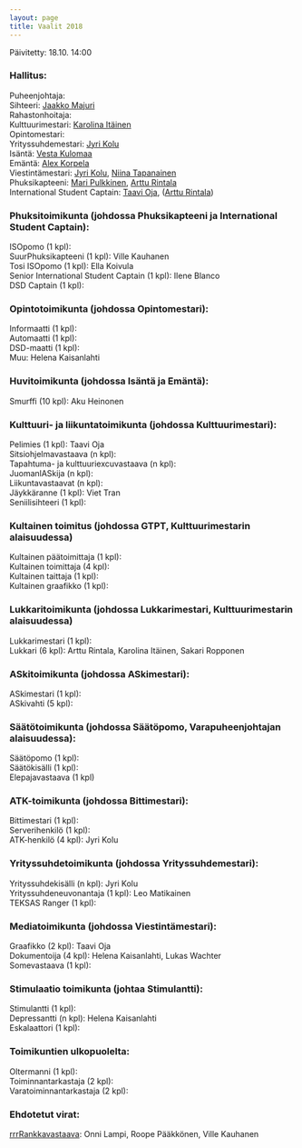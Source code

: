 ```yaml
---
layout: page
title: Vaalit 2018
---
```

Päivitetty: 18.10. 14:00

### Hallitus:

Puheenjohtaja: <br>
Sihteeri: [Jaakko Majuri](https://as.ayy.fi/foorumi/viewtopic.php?f=12&t=412) <br>
Rahastonhoitaja: <br>
Kulttuurimestari: [Karolina Itäinen](https://as.ayy.fi/foorumi/viewtopic.php?f=12&t=406) <br>
Opintomestari: <br>
Yrityssuhdemestari: [Jyri Kolu](https://as.ayy.fi/foorumi/viewtopic.php?f=12&t=416) <br>
Isäntä: [Vesta Kulomaa](https://as.ayy.fi/foorumi/viewtopic.php?f=12&t=407) <br>
Emäntä: [Alex Korpela](https://as.ayy.fi/foorumi/viewtopic.php?f=12&t=408) <br>
Viestintämestari: [Jyri Kolu](https://as.ayy.fi/foorumi/viewtopic.php?f=12&t=409), [Niina Tapanainen](https://as.ayy.fi/foorumi/viewtopic.php?f=12&t=410) <br>
Phuksikapteeni: [Mari Pulkkinen](https://as.ayy.fi/foorumi/viewtopic.php?f=12&t=411), [Arttu Rintala](https://as.ayy.fi/foorumi/viewtopic.php?f=12&t=405) <br>
International Student Captain: [Taavi Oja](https://as.ayy.fi/foorumi/viewtopic.php?f=12&t=413), ([Arttu Rintala](https://as.ayy.fi/foorumi/viewtopic.php?f=12&t=405))

### Phuksitoimikunta (johdossa Phuksikapteeni ja International Student Captain):

ISOpomo (1 kpl): <br>
SuurPhuksikapteeni (1 kpl): Ville Kauhanen <br>
Tosi ISOpomo (1 kpl): Ella Koivula <br>
Senior International Student Captain (1 kpl): Ilene Blanco <br>
DSD Captain (1 kpl): 

### Opintotoimikunta (johdossa Opintomestari):

Informaatti (1 kpl): <br>
Automaatti (1 kpl): <br>
DSD-maatti (1 kpl): <br>
Muu: Helena Kaisanlahti

### Huvitoimikunta (johdossa Isäntä ja Emäntä):

Smurffi (10 kpl): Aku Heinonen

### Kulttuuri- ja liikuntatoimikunta (johdossa Kulttuurimestari):

Pelimies (1 kpl): Taavi Oja <br>
Sitsiohjelmavastaava (n kpl): <br>
Tapahtuma- ja kulttuuriexcuvastaava (n kpl): <br>
JuomanlASkija (n kpl): <br>
Liikuntavastaavat (n kpl): <br>
Jäykkäranne (1 kpl): Viet Tran<br>
Seniilisihteeri (1 kpl): <br>

### Kultainen toimitus (johdossa GTPT, Kulttuurimestarin alaisuudessa)

Kultainen päätoimittaja (1 kpl): <br>
Kultainen toimittaja (4 kpl): <br>
Kultainen taittaja (1 kpl): <br>
Kultainen graafikko (1 kpl):

### Lukkaritoimikunta (johdossa Lukkarimestari, Kulttuurimestarin alaisuudessa)

Lukkarimestari (1 kpl): <br>
Lukkari (6 kpl): Arttu Rintala, Karolina Itäinen, Sakari Ropponen

### ASkitoimikunta (johdossa ASkimestari):

ASkimestari (1 kpl): <br>
ASkivahti (5 kpl): <br>

### Säätötoimikunta (johdossa Säätöpomo, Varapuheenjohtajan alaisuudessa):

Säätöpomo (1 kpl): <br>
Säätökisälli (1 kpl): <br>
Elepajavastaava (1 kpl)

### ATK-toimikunta (johdossa Bittimestari):

Bittimestari (1 kpl): <br>
Serverihenkilö (1 kpl): <br>
ATK-henkilö (4 kpl): Jyri Kolu

### Yrityssuhdetoimikunta (johdossa Yrityssuhdemestari):

Yrityssuhdekisälli (n kpl): Jyri Kolu <br>
Yrityssuhdeneuvonantaja (1 kpl): Leo Matikainen <br>
TEKSAS Ranger (1 kpl):

### Mediatoimikunta (johdossa Viestintämestari):

Graafikko (2 kpl): Taavi Oja <br>
Dokumentoija (4 kpl): Helena Kaisanlahti, Lukas Wachter <br>
Somevastaava (1 kpl):

### Stimulaatio toimikunta (johtaa Stimulantti):

Stimulantti (1 kpl): <br>
Depressantti (n kpl): Helena Kaisanlahti <br>
Eskalaattori (1 kpl):

### Toimikuntien ulkopuolelta:

Oltermanni (1 kpl): <br>
Toiminnantarkastaja (2 kpl): <br>
Varatoiminnantarkastaja (2 kpl):

### Ehdotetut virat:

[rrrRankkavastaava](https://as.ayy.fi/foorumi/viewtopic.php?f=12&t=415): Onni Lampi, Roope Pääkkönen, Ville Kauhanen